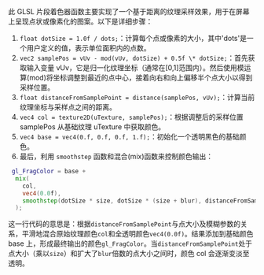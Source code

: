 此 GLSL 片段着色器函数主要实现了一个基于距离的纹理采样效果，用于在屏幕上呈现点状或像素化的图案。以下是详细步骤：

1. `float dotSize = 1.0f / dots;`：计算每个点或像素的大小，其中'dots'是一个用户定义的值，表示单位面积内的点数。
2. `vec2 samplePos = vUv - mod(vUv, dotSize) + 0.5f \* dotSize;`：首先获取输入变量 vUv，它是归一化纹理坐标（通常在[0,1]范围内）。然后使用模运算(mod)将坐标调整到最近的点中心，接着向右和向上偏移半个点大小以得到采样位置。
3. `float distanceFromSamplePoint = distance(samplePos, vUv);`：计算当前纹理坐标与采样点之间的距离。
4. `vec4 col = texture2D(uTexture, samplePos);`：根据调整后的采样位置 samplePos 从基础纹理 uTexture 中获取颜色。
5. `vec4 base = vec4(0.f, 0.f, 0.f, 1.f);`：初始化一个透明黑色的基础颜色。
6. 最后，利用 `smoothstep` 函数和混合(mix)函数来控制颜色输出：

```glsl
 gl_FragColor = base +
  mix(
    col,
    vec4(0.0f),
    smoothstep(dotSize * size, dotSize * (size + blur), distanceFromSamplePoint)
  );
```

这一行代码的意思是：根据`distanceFromSamplePoint`与点大小及模糊参数的关系，平滑地混合原始纹理颜色`col`和全透明颜色`vec4(0.0f)`。结果添加到基础颜色 base 上，形成最终输出的颜色`gl_FragColor`。当`distanceFromSamplePoint`处于点大小（乘以`size`）和扩大了`blur`倍数的点大小之间时，颜色 col 会逐渐变淡至透明。
